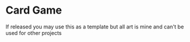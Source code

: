 # Card Game
 If released you may use this as a template but all art is mine and can't be used for other projects
